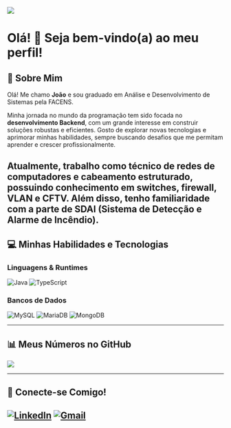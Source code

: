 <p align="left"> <img src="https://komarev.com/ghpvc/?username=JaoGomess"/> </p>

# Olá! 👋 Seja bem-vindo(a) ao meu perfil!

## 👋 Sobre Mim

Olá! Me chamo **João** e sou graduado em Análise e Desenvolvimento de Sistemas pela FACENS.

Minha jornada no mundo da programação tem sido focada no **desenvolvimento Backend**, com um grande interesse em construir soluções robustas e eficientes. Gosto de explorar novas tecnologias e aprimorar minhas habilidades, sempre buscando desafios que me permitam aprender e crescer profissionalmente.

**Atualmente, trabalho como técnico de redes de computadores e cabeamento estruturado**, possuindo conhecimento em **switches, firewall, VLAN e CFTV**. Além disso, tenho familiaridade com a parte de **SDAI (Sistema de Detecção e Alarme de Incêndio)**.
---

## 💻 Minhas Habilidades e Tecnologias

### Linguagens & Runtimes

![Java](https://img.shields.io/badge/java-%23ED8B00.svg?style=for-the-badge&logo=java&logoColor=white)
![TypeScript](https://img.shields.io/badge/typescript-%23007ACC.svg?style=for-the-badge&logo=typescript&logoColor=white)

### Bancos de Dados

![MySQL](https://img.shields.io/badge/mysql-%2300f.svg?style=for-the-badge&logo=mysql&logoColor=white)
![MariaDB](https://img.shields.io/badge/MariaDB-003545?style=for-the-badge&logo=mariadb&logoColor=white)
![MongoDB](https://img.shields.io/badge/MongoDB-%234ea94b.svg?style=for-the-badge&logo=mongodb&logoColor=white)

---

## 📊 Meus Números no GitHub

<picture>
  <source
    srcset="https://github-readme-stats.vercel.app/api?username=JaoGomess&show_icons=true&theme=dark&include_all_commits=true&count_private=true"
    media="(prefers-color-scheme: dark)"
  />
  <source
    srcset="https://github-readme-stats.vercel.app/api?username=JaoGomess&show_icons=true"
    media="(prefers-color-scheme: light), (prefers-color-scheme: no-preference)"
  />
  <img src="https://github-readme-stats.vercel.app/api?username=JaoGomess&show_icons=true" />
</picture>

---

## 🔗 Conecte-se Comigo!

[![LinkedIn](https://img.shields.io/badge/LinkedIn-0077B5?style=for-the-badge&logo=linkedin&logoColor=white)](https://www.linkedin.com/in/joão-gomesofc/)
[![Gmail](https://img.shields.io/badge/Gmail-D14836?style=for-the-badge&logo=gmail&logoColor=white)](mailto:contatogomes5536L@gmail.com)
---
